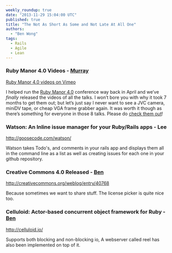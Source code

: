 ```yaml
---
weekly_roundup: true
date: "2013-11-29 15:04:00 UTC"
published: true
title: "The Not As Short As Some and Not Late At All One"
authors:
  - "Ben Wong"
tags:
  - Rails
  - Agile
  - Lean
---
```


### Ruby Manor 4.0 Videos - [Murray](/people#murray-steele)

[Ruby Manor 4.0 videos on Vimeo](http://vimeo.com/album/2596602)

I helped run the [Ruby Manor 4.0](http://rubymanor.org/4) conference way back in April and we’ve *finally* released the videos of all the talks.  I won’t bore you with why it took 7 months to get them out; but let’s just say I never want to see a JVC camera, miniDV tape, or cheap VGA frame grabber again.  It was worth it though as there’s something for everyone in those 8 talks.  Please do [check them out](http://vimeo.com/album/2596602)!

### Watson: An Inline issue manager for your Ruby/Rails apps - Lee

http://goosecode.com/watson/

Watson takes Todo's, and comments in your rails app and displays them all in the command line as a list as well as creating issues for each one in your github repository.

### Creative Commons 4.0 Released - [Ben](/people#ben-wong)

http://creativecommons.org/weblog/entry/40768

Because sometimes we want to share stuff. The license picker is quite nice too.

### Celluloid: Actor-based concurrent object framework for Ruby - [Ben](/people#ben-wong)

http://celluloid.io/

Supports both blocking and non-blocking io, A webserver called reel has also been implemented on top of it.
